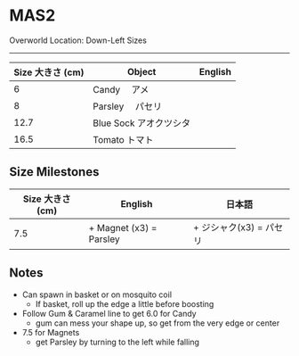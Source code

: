 # MAS2

Overworld Location: Down-Left
Sizes

---

| Size 大きさ (cm) | Object                 | English |
| ---------------- | ---------------------- | ------- |
| 6                | Candy 　アメ           |         |
| 8                | Parsley 　パセリ       |         |
| 12.7             | Blue Sock アオクツシタ |         |
| 16.5             | Tomato トマト          |         |

## Size Milestones

| Size 大きさ (cm) | English                 | 日本語                  |
| ---------------- | ----------------------- | ----------------------- |
| 7.5              | + Magnet (x3) = Parsley | + ジシャク(x3) = パセリ |

## Notes

- Can spawn in basket or on mosquito coil
  - If basket, roll up the edge a little before boosting
- Follow Gum & Caramel line to get 6.0 for Candy
  - gum can mess your shape up, so get from the very edge or center
- 7.5 for Magnets
  - get Parsley by turning to the left while falling

